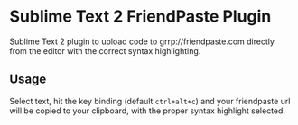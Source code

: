 Sublime Text 2 FriendPaste Plugin
=============

Sublime Text 2 plugin to upload code to grrp://friendpaste.com directly from the editor with the correct syntax highlighting.

Usage
-------
Select text, hit the key binding (default `ctrl+alt+c`) and your friendpaste url will be copied to your clipboard, with the proper syntax highlight selected.
